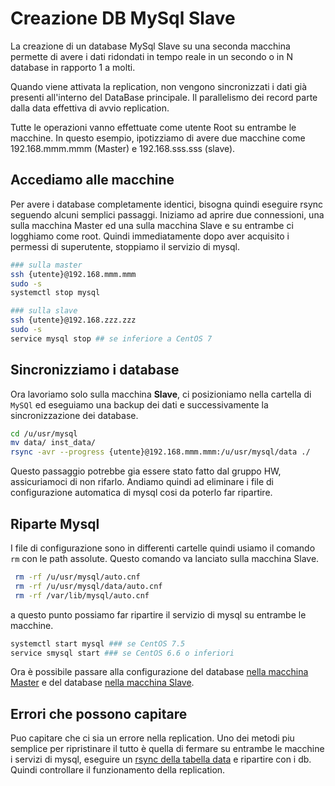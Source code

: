 # Creazione DB MySql Slave
La creazione di un database MySql Slave su una seconda macchina permette di avere i dati ridondati in tempo reale in un secondo o in N database in rapporto 1 a molti.

Quando viene attivata la replication, non vengono sincronizzati i dati già presenti all'interno del DataBase principale. Il parallelismo dei record parte dalla data effettiva di avvio replication.

Tutte le operazioni vanno effettuate come utente Root su entrambe le macchine.
In questo esempio, ipotizziamo di avere due macchine come 192.168.mmm.mmm (Master) e 192.168.sss.sss (slave).

## Accediamo alle macchine 
Per avere i database completamente identici, bisogna quindi eseguire rsync seguendo alcuni semplici passaggi.
Iniziamo ad aprire due connessioni, una sulla macchina Master ed una sulla macchina Slave e su entrambe ci logghiamo come root.
Quindi immediatamente dopo aver acquisito i permessi di superutente, stoppiamo il servizio di mysql.
```sh
### sulla master
ssh {utente}@192.168.mmm.mmm
sudo -s
systemctl stop mysql

### sulla slave
ssh {utente}@192.168.zzz.zzz
sudo -s
service mysql stop ## se inferiore a CentOS 7
```
## Sincronizziamo i database
Ora lavoriamo solo sulla macchina **Slave**, ci posizioniamo nella cartella di `MySQl` ed eseguiamo una backup dei dati e successivamente la sincronizzazione dei database.
```sh
cd /u/usr/mysql
mv data/ inst_data/
rsync -avr --progress {utente}@192.168.mmm.mmm:/u/usr/mysql/data ./
```
Questo passaggio potrebbe gia essere stato fatto dal gruppo HW, assicuriamoci di non rifarlo.
Andiamo quindi ad eliminare i file di configurazione automatica di mysql cosi da poterlo far ripartire.

## Riparte Mysql
I file di configurazione sono in differenti cartelle quindi usiamo il comando `rm` con le path assolute.
Questo comando va lanciato sulla macchina Slave.
```sh
 rm -rf /u/usr/mysql/auto.cnf
 rm -rf /u/usr/mysql/data/auto.cnf
 rm -rf /var/lib/mysql/auto.cnf
 ```
 a questo punto possiamo far ripartire il servizio di mysql su entrambe le macchine.
 ```sh
 systemctl start mysql ### se CentOS 7.5
 service smysql start ### se CentOS 6.6 o inferiori
 ```

Ora è possibile passare alla configurazione del database [nella macchina Master](https://wiki.sigesgroup.it/?q=content/database-master) e del database [nella macchina Slave](https://wiki.sigesgroup.it/?q=content/database-slave).


## Errori che possono capitare
Puo capitare che ci sia un errore nella replication. 
Uno dei metodi piu semplice per ripristinare il tutto è quella di fermare su entrambe le macchine i servizi di mysql, eseguire un [rsync della tabella data](#sincronizziamo-i-database) e ripartire con i db. Quindi controllare il funzionamento della replication.


